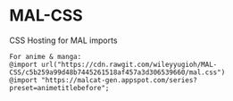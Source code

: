 # MAL-CSS
CSS Hosting for MAL imports

```
For anime & manga:
@import url("https://cdn.rawgit.com/wileyyugioh/MAL-CSS/c5b259a99d48b7445261518af457a3d306539660/mal.css")
@import "https://malcat-gen.appspot.com/series?preset=animetitlebefore";
```
